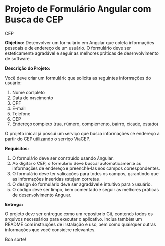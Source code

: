 # Projeto de Formulário Angular com Busca de CEP
CEP

**Objetivo:** Desenvolver um formulário em Angular que coleta informações pessoais e de endereço de um usuário. O formulário deve ser esteticamente agradável e seguir as melhores práticas de desenvolvimento de software.

**Descrição do Projeto:**

Você deve criar um formulário que solicita as seguintes informações do usuário:

1. Nome completo
2. Data de nascimento
3. CPF
4. E-mail
5. Telefone
6. CEP
7. Endereço completo (rua, número, complemento, bairro, cidade, estado)

O projeto inicial já possui um serviço que busca informações de endereço a partir do CEP utilizando o serviço ViaCEP.

**Requisitos:**

1. O formulário deve ser construído usando Angular.
2. Ao digitar o CEP, o formulário deve buscar automaticamente as informações de endereço e preenchê-las nos campos correspondentes.
3. O formulário deve ter validações para todos os campos, garantindo que as informações inseridas estejam corretas.
4. O design do formulário deve ser agradável e intuitivo para o usuário.
5. O código deve ser limpo, bem comentado e seguir as melhores práticas de desenvolvimento Angular.

**Entrega:**

O projeto deve ser entregue como um repositório Git, contendo todos os arquivos necessários para executar o aplicativo. Inclua também um README com instruções de instalação e uso, bem como quaisquer outras informações que você considere relevantes.

Boa sorte!